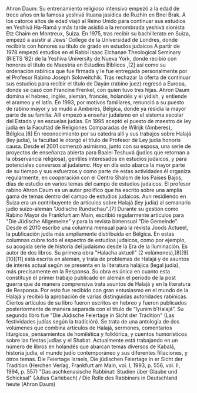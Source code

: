Ahron Daum: Su entrenamiento religioso intensivo empezó a la edad de trece años en la famosa yeshivá lituana jasídica de Ruzhín en Bnei Brak. A los catorce años de edad viajó al Reino Unido para continuar sus estudios en Yeshivá Ha-Ramá y más tarde asistió a la renombrada yeshivá sionista Etz Chaim en Montreux, Suiza. En 1975, tras recibir su bachillerato en Suiza, empezó a asistir al Jews’ College de la Universidad de Londres, donde recibiría con honores su título de grado en estudios judaicos A partir de 1978 empezó estudios en el Rabbi Isaac Elchanan Theological Seminary (RIETS ’82) de la Yeshiva University de Nueva York, donde recibió con honores el título de Maestría en Estudios Bíblicos ,[2]​ así como su ordenación rabínica que fue firmada y le fue entregada personalmente por el Profesor Rabino Joseph Soloveitchik. Tras rechazar la oferta de continuar sus estudios para recibir el título de Dayán (rabino juez) regresó a Europa, donde se casó con Francine Frenkel, con quien tuvo tres hijas. Ahron Daum domina el hebreo, inglés, alemán, francés, holandés y el yidish, y entiende el arameo y el latín. En 1993, por motivos familiares, renunció a su puesto de rabino mayor y se mudó a Amberes, Bélgica, donde ya residía la mayor parte de su familia. Allí empezó a enseñar judaísmo en el sistema escolar del Estado y en escuelas judías. En 1995 aceptó el puesto de maestro de ley judía en la Facultad de Religiones Comparadas de Wilrijk (Amberes), Bélgica.[6]​ En reconocimiento por su cátedra allí y sus trabajos sobre Halajá (ley judía), la facultad le otorgó el título de Profesor de Ley judía honoris causa. Desde el 2001 comenzó asimismo, junto con su esposa, una serie de proyectos de enseñanza abierta para Baalei Teshuvá (judíos que retornan a la observancia religiosa), gentiles interesados en estudios judaicos, y para potenciales conversos al judaísmo. Hoy en día esto abarca la mayor parte de su tiempo y sus esfuerzos y como parte de estas actividades él organiza regularmente, en cooperación con el Centro Shalom de los Países Bajos, días de estudio en varios temas del campo de estudios judaicos. El profesor rabino Ahron Daum es un autor prolífico que ha escrito sobre una amplia gama de temas dentro del campo de estudios judaicos. Aun residiendo en Suiza era un contribuyente de artículos sobre Halajá (ley judía) al semanario judío suizo-alemán "Jüdische Rundschau".[7]​ Durante su gestión como Rabino Mayor de Frankfurt am Main, escribió regularmente artículos para "Die Jüdische Allgemeine" y para la revista bimensual "Die Gemeinde". Desde el 2010 escribe una columna mensual para la revista Joods Actueel, la publicación judía más ampliamente distribuida en Bélgica. En estas columnas cubre todo el espectro de estudios judaicos, como por ejemplo, su acogida serie de historia del judaísmo desde la Era de la Iluminación. Es autor de dos libros. Su primera obra "Halacha aktuell" (2 volúmenes),[8]​[9]​[10]​[11]​ está escrita en alemán, y trata de problemas de Halajá y de asuntos de interés actual según se presenta en la literatura halájica (legal judía), más precisamente en la Responsa. Su obra es única en cuanto esta constituye el primer trabajo publicado en alemán el periodo de la post guerra que de manera comprensiva trata asuntos de Halajá y en la literatura de Responsa. Por esto fue recibido con gran entusiasmo en el mundo de la Halajá y recibió la aprobación de varias distinguidas autoridades rabínicas. Ciertos artículos de su libro fueron escritos en hebreo y fueron publicados posteriormente de manera separada con el título de “Iyunim b’Halajá”. Su segundo libro fue "Die Jüdische Feiertage in Sicht der Tradition" (Las festividades judías según la tradición). Se trata de una antología de dos volúmenes que combina artículos de Halajá, sermones, comentarios litúrgicos, pensamientos de homilética y folklórica, y cuentos humorísticos sobre las fiestas judías y el Shabat. Actualmente está trabajando en un número de libros en holandés que abarcan temas diversos de Kabalá, historia judía, el mundo judío contemporáneo y sus diferentes filiaciones, y otros temas. Die Feiertage Israels, Die jüdischen Feiertage in er Sicht der Tradition (Herchen Verlag, Frankfurt am Main, vol. I, 1993, p. 556, vol. II, 1994, p. 557) "Das aschkenasische Rabbinat: Studien über Glaube und Schicksal" (Julius Carlebach) / Die Rolle des Rabbiners in Deutschland heute (Ahron Daum)
